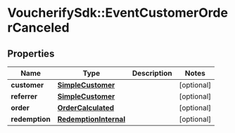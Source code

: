 # VoucherifySdk::EventCustomerOrderCanceled

## Properties

| Name | Type | Description | Notes |
| ---- | ---- | ----------- | ----- |
| **customer** | [**SimpleCustomer**](SimpleCustomer.md) |  | [optional] |
| **referrer** | [**SimpleCustomer**](SimpleCustomer.md) |  | [optional] |
| **order** | [**OrderCalculated**](OrderCalculated.md) |  | [optional] |
| **redemption** | [**RedemptionInternal**](RedemptionInternal.md) |  | [optional] |

